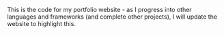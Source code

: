 This is the code for my portfolio website - as I progress into other languages and frameworks (and complete other projects), I will update
the website to highlight this.

